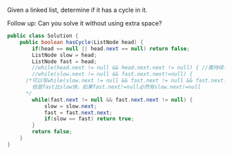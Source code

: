 Given a linked list, determine if it has a cycle in it.

Follow up:
Can you solve it without using extra space?



```java
public class Solution {
    public boolean hasCycle(ListNode head) {
        if(head == null || head.next == null) return false;
        ListNode slow = head;
        ListNode fast = head;
        //while(head.next != null && head.next.next != null) { //需持续判断next是否为空
        //while(slow.next != null && fast.next.next!=null) {
      /*可以写while(slow.next != null && fast.next != null && fast.next.next!=null)
      	但是fast比slow快，如果fast.next!=null必然有slow.next!=null
      */
        while(fast.next != null && fast.next.next != null) {
            slow = slow.next;
            fast = fast.next.next;
            if(slow == fast) return true;
        }
        return false;
    } 
}
```

